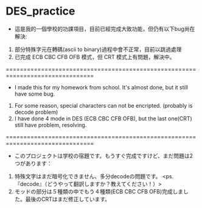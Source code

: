 # DES_practice

- 這是我的一個學校的功課項目，目前已經完成大致功能，但仍有以下bug尚在解決:
1. 部分特殊字元在轉碼(ascii to binary)過程中會不正常，目前以跳過處理
2. 已完成 ECB CBC CFB OFB 模式，但 CRT 模式上有問題，解決中。

===============================================================================

- I made this for my homework from school. It's almost done, but it still have some bug.
1. For some reason, special characters can not be encripted. (probably is decode problem)
2. I have done 4 mode in DES (ECB CBC CFB OFB), but the last one(CRT) still have problem, resolving.

===============================================================================

- このプロジェクトは学校の宿題です。もうすぐ完成ですけど、まだ問題は2つがあります：
1. 特殊文字はまだ暗号化できません、多分decodeの問題です。
  <ps.『decode』（どうやって翻訳しますか？教えてください！）>
2. モッドの部分は５種類の中でもう４種類(ECB CBC CFB OFB)完成しました。最後のCRTはまだ修正しています。
